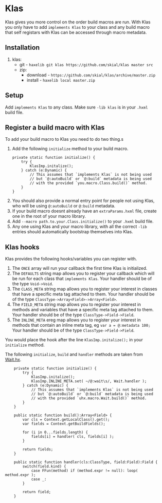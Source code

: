 # Klas

Klas gives you more control on the order build macros are run. With Klas you only
have to add `implements Klas` to your class and any build macro that self registars
with Klas can be accessed through macro metadata.

## Installation

1. klas:
	+ git - `haxelib git klas https://github.com/skial/klas master src`
	+ zip:
		* download - `https://github.com/skial/klas/archive/master.zip`
		* install - `haxelib local master.zip`
		
## Setup

Add `implements Klas` to any class. Make sure `-lib klas` is in your `.hxml` build
file.

## Register a build macro with Klas

To add your build macro to Klas you need to do two thing.s

1.	Add the following `initialize` method to your build macro.
	```
	private static function initialize() {
		try {
			KlasImp.initalize();
		} catch (e:Dynamic) {
			// This assumes that `implements Klas` is not being used
			// but `@:autoBuild` or `@:build` metadata is being used 
			// with the provided `you.macro.Class.build()` method.
		}
	}
	```
2.	You should also provide a normal entry point for people not using Klas, who will
	be using `@:autoBuild` or `@:build` metadata.
3. 	If your build macro doesnt already have an `extraParams.hxml` file, create one
	in the root of your macro library.
4.	Add `--macro path.to.your.Class.initialize()` to your `.hxml` build file.
5.	Any one using Klas and your macro library, with all the correct `-lib` 
	entries should automatically bootstrap themselves into Klas.
	
## Klas hooks

Klas provides the following hooks/variables you can register with.

1. 	The `ONCE` array will run your callback the first time Klas is initialized.
2. 	The `DEFAULTS` string map allows you to register your callback which will be run for
	each class that `implements Klas`. Your handler should be of the type `Void->Void`.
3.	The `CLASS_META` string map allows you to register your interest in classes that have a 
	specific meta tag attached to them. Your handler should be of the type 
	`ClassType->Array<Field>->Array<Field>`.
4.	The `FIELD_META` string map allows you to register your interest in methods and variables
	that have a specific meta tag attached to them. Your handler should be of the type
	`ClassType->Field->Field`.
5.	The `INLINE_META` ereg map allows you to register your interest in methods that contain an
	inline meta tag, eg `var a = @:metadata 100;` Your handler should be of the type
	`ClassType->Field->Field`.
	
You would place the hook after the line `KlasImp.initalize();` in your `initialize` method.

The following `initialize`, `build` and `handler` methods are taken from [Wait.hx].

```
	private static function initialize() {
		try {
			KlasImp.initalize();
			KlasImp.INLINE_META.set( ~/@:wait\s/, Wait.handler );
		} catch (e:Dynamic) {
			// This assumes that `implements Klas` is not being used
			// but `@:autoBuild` or `@:build` metadata is being used 
			// with the provided `uhx.macro.Wait.build()` method.
		}
	}
	
	public static function build():Array<Field> {
		var cls = Context.getLocalClass().get();
		var fields = Context.getBuildFields();
		
		for (i in 0...fields.length) {
			fields[i] = handler( cls, fields[i] );
		}
		
		return fields;
	}
	
	public static function handler(cls:ClassType, field:Field):Field {
		switch(field.kind) {
			case FFun(method) if (method.expr != null): loop( method.expr );
			case _:
		}
		
		return field;
	}
```

[wait.hx]: https://github.com/skial/wait/blob/master/src/uhx/macro/Wait.hx "Wait.hx"